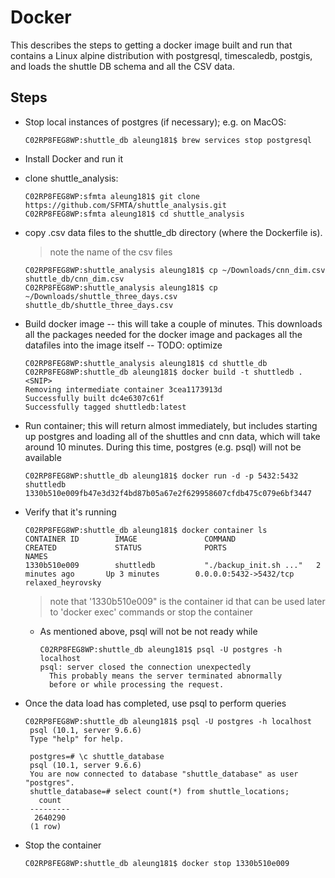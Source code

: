 # Docker

This describes the steps to getting a docker image built and run that contains a Linux alpine distribution with postgresql, timescaledb, postgis, and loads the shuttle DB schema and all the CSV data.

## Steps

* Stop local instances of postgres (if necessary); e.g. on MacOS:
  ```
  C02RP8FEG8WP:shuttle_db aleung181$ brew services stop postgresql
  ```
  
* Install Docker and run it
* clone shuttle_analysis:

  ```
  C02RP8FEG8WP:sfmta aleung181$ git clone https://github.com/SFMTA/shuttle_analysis.git
  C02RP8FEG8WP:sfmta aleung181$ cd shuttle_analysis
  ```

* copy .csv data files to the shuttle_db directory (where the Dockerfile is). 

  > note the name of the csv files

  ```
  C02RP8FEG8WP:shuttle_analysis aleung181$ cp ~/Downloads/cnn_dim.csv shuttle_db/cnn_dim.csv
  C02RP8FEG8WP:shuttle_analysis aleung181$ cp ~/Downloads/shuttle_three_days.csv shuttle_db/shuttle_three_days.csv
  ```

* Build docker image -- this will take a couple of minutes. This downloads all the packages needed for the docker image and packages all the datafiles into the image itself -- TODO: optimize

  ```
  C02RP8FEG8WP:shuttle_analysis aleung181$ cd shuttle_db
  C02RP8FEG8WP:shuttle_db aleung181$ docker build -t shuttledb .
  <SNIP>
  Removing intermediate container 3cea1173913d
  Successfully built dc4e6307c61f
  Successfully tagged shuttledb:latest
  ```

* Run container; this will return almost immediately, but includes starting up postgres and loading all of the shuttles and cnn data, which will take around 10 minutes. During this time, postgres (e.g. psql) will not be available

  ```
  C02RP8FEG8WP:shuttle_db aleung181$ docker run -d -p 5432:5432 shuttledb
  1330b510e009fb47e3d32f4bd87b05a67e2f629958607cfdb475c079e6bf3447
  ```
  
* Verify that it's running

  ```
  C02RP8FEG8WP:shuttle_db aleung181$ docker container ls
  CONTAINER ID        IMAGE               COMMAND                  CREATED             STATUS              PORTS                    NAMES
  1330b510e009        shuttledb           "./backup_init.sh ..."   2 minutes ago       Up 3 minutes        0.0.0.0:5432->5432/tcp   relaxed_heyrovsky
  ```
  
  > note that '1330b510e009" is the container id that can be used later to 'docker exec' commands or stop the container

  * As mentioned above, psql will not be not ready while 
    ```
    C02RP8FEG8WP:shuttle_db aleung181$ psql -U postgres -h localhost 
    psql: server closed the connection unexpectedly
      This probably means the server terminated abnormally
      before or while processing the request.
    ```
 * Once the data load has completed, use psql to perform queries
 
   ```
   C02RP8FEG8WP:shuttle_db aleung181$ psql -U postgres -h localhost 
    psql (10.1, server 9.6.6)
    Type "help" for help.

    postgres=# \c shuttle_database
    psql (10.1, server 9.6.6)
    You are now connected to database "shuttle_database" as user "postgres".
    shuttle_database=# select count(*) from shuttle_locations;
      count  
    ---------
     2640290
    (1 row)

   ```
   
 * Stop the container
   ```
   C02RP8FEG8WP:shuttle_db aleung181$ docker stop 1330b510e009
   ```
